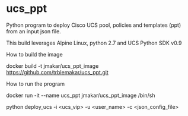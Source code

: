 # ucs_ppt
Python program to deploy Cisco UCS pool, policies and templates (ppt) from an input json file.

This build leverages Alpine Linux, python 2.7 and UCS Python SDK v0.9

How to build the image

docker build -t jmakar/ucs_ppt_image https://github.com/trblemakar/ucs_ppt.git

How to run the program

docker run -it --name ucs_ppt jmakar/ucs_ppt_image /bin/sh

python deploy_ucs -i <ucs_vip> -u <user_name> -c <json_config_file>
